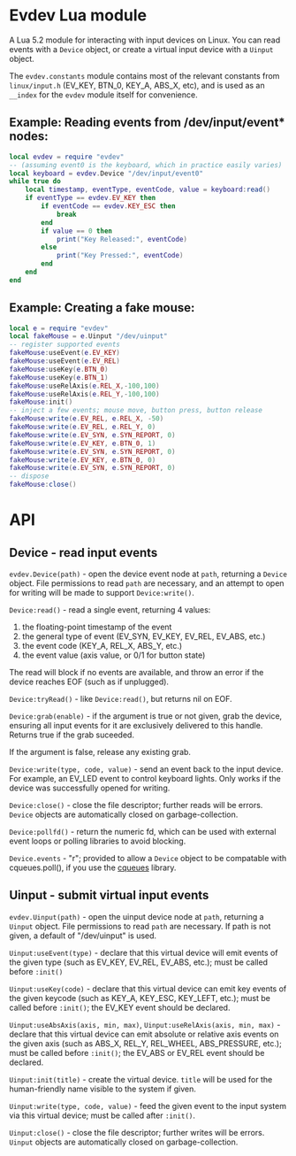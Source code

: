 Evdev Lua module
===

A Lua 5.2 module for interacting with input devices on Linux. You can
read events with a `Device` object, or create a virtual input device
with a `Uinput` object.

The `evdev.constants` module contains most of the relevant constants
from `linux/input.h` (EV_KEY, BTN_0, KEY_A, ABS_X, etc), and is used
as an `__index` for the `evdev` module itself for convenience.

Example: Reading events from /dev/input/event* nodes:
---

```lua
local evdev = require "evdev"
-- (assuming event0 is the keyboard, which in practice easily varies)
local keyboard = evdev.Device "/dev/input/event0"
while true do
    local timestamp, eventType, eventCode, value = keyboard:read()
    if eventType == evdev.EV_KEY then
		if eventCode == evdev.KEY_ESC then
			break
		end
		if value == 0 then
			print("Key Released:", eventCode)
		else
			print("Key Pressed:", eventCode)
		end
    end
end
```

Example: Creating a fake mouse:
---

```lua
local e = require "evdev"
local fakeMouse = e.Uinput "/dev/uinput"
-- register supported events
fakeMouse:useEvent(e.EV_KEY)
fakeMouse:useEvent(e.EV_REL)
fakeMouse:useKey(e.BTN_0)
fakeMouse:useKey(e.BTN_1)
fakeMouse:useRelAxis(e.REL_X,-100,100)
fakeMouse:useRelAxis(e.REL_Y,-100,100)
fakeMouse:init()
-- inject a few events; mouse move, button press, button release
fakeMouse:write(e.EV_REL, e.REL_X, -50)
fakeMouse:write(e.EV_REL, e.REL_Y, 0)
fakeMouse:write(e.EV_SYN, e.SYN_REPORT, 0)
fakeMouse:write(e.EV_KEY, e.BTN_0, 1)
fakeMouse:write(e.EV_SYN, e.SYN_REPORT, 0)
fakeMouse:write(e.EV_KEY, e.BTN_0, 0)
fakeMouse:write(e.EV_SYN, e.SYN_REPORT, 0)
-- dispose
fakeMouse:close()
```

API
===

Device - read input events
---

`evdev.Device(path)` - open the device event node at `path`, returning
a `Device` object. File permissions to read `path` are necessary, and
an attempt to open for writing will be made to support `Device:write()`.

`Device:read()` - read a single event, returning 4 values:

1. the floating-point timestamp of the event
2. the general type of event (EV_SYN, EV_KEY, EV_REL, EV_ABS, etc.)
3. the event code (KEY_A, REL_X, ABS_Y, etc.)
4. the event value (axis value, or 0/1 for button state)

The read will block if no events are available, and throw an error if
the device reaches EOF (such as if unplugged).

`Device:tryRead()` - like `Device:read()`, but returns nil on EOF.

`Device:grab(enable)` - if the argument is true or not given, grab the
device, ensuring all input events for it are exclusively delivered to
this handle. Returns true if the grab suceeded.

If the argument is false, release any existing grab.

`Device:write(type, code, value)` - send an event back to the input
device. For example, an EV_LED event to control keyboard lights. Only
works if the device was successfully opened for writing.

`Device:close()` - close the file descriptor; further reads will be
errors. `Device` objects are automatically closed on garbage-collection.

`Device:pollfd()` - return the numeric fd, which can be used with
external event loops or polling libraries to avoid blocking.

`Device.events` - "r"; provided to allow a `Device` object to be
compatable with cqueues.poll(), if you use the [cqueues][cqueues] library.

Uinput - submit virtual input events
---

`evdev.Uinput(path)` - open the uinput device node at `path`, returning
a `Uinput` object. File permissions to read `path` are necessary. If
path is not given, a default of "/dev/uinput" is used.

`Uinput:useEvent(type)` - declare that this virtual device will emit
events of the given type (such as EV_KEY, EV_REL, EV_ABS, etc.);
must be called before `:init()`

`Uinput:useKey(code)` - declare that this virtual device can emit
key events of the given keycode (such as KEY_A, KEY_ESC, KEY_LEFT, etc.);
must be called before `:init()`; the EV_KEY event should be declared.

`Uinput:useAbsAxis(axis, min, max)`, `Uinput:useRelAxis(axis, min, max)` -
declare that this virtual device can emit absolute or relative axis events
on the given axis (such as ABS_X, REL_Y, REL_WHEEL, ABS_PRESSURE, etc.);
must be called before `:init()`; the EV_ABS or EV_REL event should be declared.

`Uinput:init(title)` - create the virtual device. `title` will be used
for the human-friendly name visible to the system if given.

`Uinput:write(type, code, value)` - feed the given event to the input
system via this virtual device; must be called after `:init()`.

`Uinput:close()` - close the file descriptor; further writes will be
errors. `Uinput` objects are automatically closed on garbage-collection.


[cqueues]: http://25thandclement.com/~william/projects/cqueues.html
